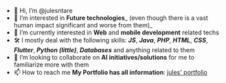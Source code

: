 - 👋 Hi, I’m @julesntare
- 👀 I’m interested in **Future technologies**_ (even though there is a vast human impact significant and worse from them)_
- 🌱 I’m currently interested in **Web** and **mobile development** related techs
- 🛠  I mostly deal with the following skills: **_JS_**, **_Java_**, **_PHP_**, **_HTML_**, **_CSS_**, **_Flutter_**, **_Python (little)_**, **_Databases_** and anything related to them
- 💞️ I’m looking to collaborate on **AI initiatives/solutions** for me to familiarize more with them
- 📫 How to reach me **My Portfolio has all information**: [jules' portfolio](https://julesntare.netlify.app/)

<!---
julesntare/julesntare is a ✨ unique ✨ repository because its `README.md` (this file) appears on your GitHub profile.
You can click the Preview link to take a look at your changes.
--->
